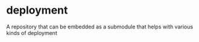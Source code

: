 deployment
==========

A repository that can be embedded as a submodule that helps with various kinds of deployment
